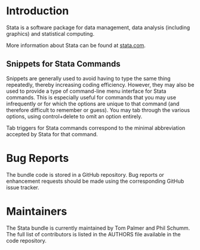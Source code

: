 Introduction
============

Stata is a software package for data management, data analysis (including
graphics) and statistical computing.

More information about Stata can be found at [stata.com](http://www.stata.com/).

Snippets for Stata Commands
---------------------------

Snippets are generally used to avoid having to type the same thing repeatedly, 
thereby increasing coding efficiency. However, they may also be used to provide 
a type of command-line menu interface for Stata commands. This is especially 
useful for commands that you may use infrequently or for which the options are 
unique to that command (and therefore difficult to remember or guess). You may 
tab through the various options, using control+delete to omit an option 
entirely.

Tab triggers for Stata commands correspond to the minimal abbreviation accepted 
by Stata for that command.

Bug Reports
===========

The bundle code is stored in a GitHub repository. Bug reports or enhancement
requests should be made using the corresponding GitHub issue tracker.

Maintainers
===========

The Stata bundle is currently maintained by Tom Palmer and Phil Schumm. The
full list of contributors is listed in the AUTHORS file available in the code
repository.
